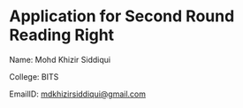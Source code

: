 # Application for Second Round Reading Right

Name: Mohd Khizir Siddiqui

College: BITS

EmailID: mdkhizirsiddiqui@gmail.com

